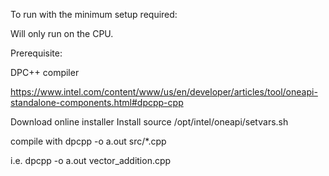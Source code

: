 To run with the minimum setup required:

Will only run on the CPU.

Prerequisite:

DPC++ compiler

https://www.intel.com/content/www/us/en/developer/articles/tool/oneapi-standalone-components.html#dpcpp-cpp

Download online installer
Install
source /opt/intel/oneapi/setvars.sh

compile with
dpcpp -o a.out src/*.cpp

i.e.
dpcpp -o a.out vector_addition.cpp